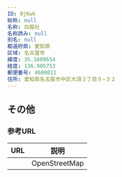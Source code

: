 ```yaml
---
ID: 0jKwk
総称: null
名称: 白龍社
名称読み: null
別名: null
都道府県: 愛知県
区域: 名古屋市
緯度: 35.1609654
経度: 136.905753
郵便番号: 4600011
住所: 愛知県名古屋市中区大須３丁目９−３２
---
```


## その他

### 参考URL

| URL | 説明          |
| --- | ------------- |
|     | OpenStreetMap |
